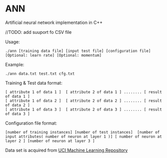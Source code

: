 # ANN
Artificial neural network implementation in C++

//TODO: add suuport fo CSV file

Usage:
```
./ann [training data file] [input test file] [configuration file] [Optional: learn rate] [Optional: momentum] 
```


Example:
```
./ann data.txt test.txt cfg.txt 
```


Training & Test data format:
```
[ attribute 1 of data 1 ]  [ attribute 2 of data 1 ] ........ [ result of data 1 ]
[ attribute 1 of data 2 ]  [ attribute 2 of data 2 ] ........ [ result of data 2 ]
[ attribute 1 of data 3 ]  [ attribute 2 of data 3 ] ........ [ result of data 3 ]
```

Configuration file format:
```
[number of training instances] [number of test instances]  [number of input attributes( number of neuron at layer 1 )] [ number of neuron at layer 2 ] [number of neuron at layer 3 ]
```

Data set is acquired from [UCI Machine Learning Repository](https://archive.ics.uci.edu/ml/datasets.html)
